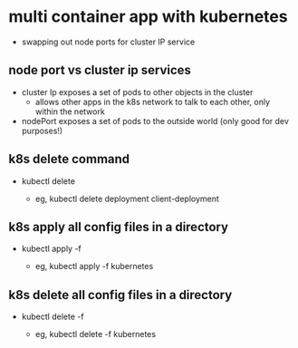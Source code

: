 # multi container app with kubernetes
- swapping out node ports for cluster IP service

## node port vs cluster ip services
- cluster Ip exposes a set of pods to other objects in the cluster
  - allows other apps in the k8s network to talk to each other, only within the network
- nodePort exposes a set of pods to the outside world (only good for dev purposes!)

## k8s delete command
- kubectl delete <type of object> <name of object>
  - eg, kubectl delete deployment client-deployment

## k8s apply all config files in a directory
- kubectl apply -f <directory path>
  - eg, kubectl apply -f kubernetes

## k8s delete all config files in a directory
- kubectl delete -f <directory path>
  - eg, kubectl delete -f kubernetes